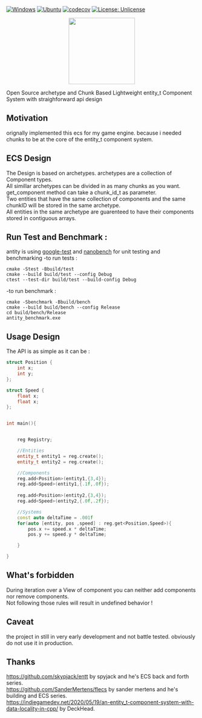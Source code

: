 [![Windows](https://github.com/FrancoisSestier/antity/actions/workflows/windows.yml/badge.svg)](https://github.com/FrancoisSestier/antity/actions/workflows/windows.yml) [![Ubuntu](https://github.com/FrancoisSestier/antity/actions/workflows/ubuntu.yml/badge.svg)](https://github.com/FrancoisSestier/antity/actions/workflows/ubuntu.yml) [![codecov](https://codecov.io/gh/FrancoisSestier/antity/branch/master/graph/badge.svg?token=ZPDP1TAO3Z)](https://codecov.io/gh/FrancoisSestier/antity) [![License: Unlicense](https://img.shields.io/badge/license-Unlicense-blue.svg)](http://unlicense.org/)

<p align="center">
  <img src="https://user-images.githubusercontent.com/17357315/119251805-ce998700-bba8-11eb-8150-f642ca16cab8.png" height="175" width="auto" />
</p>

Open Source archetype and Chunk Based Lightweight entity_t Component System with straighforward api design

## Motivation
orignally implemented this ecs for my game engine. because i needed chunks to be at the core of the entity_t component system.

## ECS Design
The Design is based on archetypes. archetypes are a collection of Component types.  
All simillar archetypes can be divided in as many chunks as you want. get_component method can take a chunk_id_t as parameter.  
Two entities that have the same collection of components and the same chunkID will be stored in the same archetype.  
All entities in the same archetype are guarenteed to have their components stored in contiguous arrays.  

## Run Test and Benchmark :
antity is using [google-test](https://github.com/google/googletest) and [nanobench](https://github.com/martinus/nanobench) for unit testing and benchmarking
-to run tests :
```
cmake -Stest -Bbuild/test
cmake --build build/test --config Debug
ctest --test-dir build/test --build-config Debug
```
-to run benchmark :
```
cmake -Sbenchmark -Bbuild/bench
cmake --build build/bench --config Release
cd build/bench/Release
antity_benchmark.exe
```

## Usage Design 
The API is as simple as it can be :  

```c++
struct Position {
	int x;
	int y;
};

struct Speed {
	float x;
	float x;
};


int main(){


	reg Registry;

	//Entities
	entity_t entity1 = reg.create();
	entity_t entity2 = reg.create();

	//Components
	reg.add<Position>(entity1,{3,4});
	reg.add<Speed>(entity1,{.1f,.0f});
	
	reg.add<Position>(entity2,{3,4});
	reg.add<Speed>(entity2,{.0f,.2f});

	//Systems
	const auto deltaTime = .001f
	for(auto [entity, pos ,speed] : reg.get<Position,Speed>){
		pos.x += speed.x * deltaTime;		
		pos.y += speed.y * deltaTime;		

	}

}
```

## What's forbidden 
During iteration over a View of component you can neither add components nor remove components.  
Not following those rules will result in undefined behavior !  

## Caveat
the project in still in very early development and not battle tested. obviously do not use it in production.  

## Thanks
https://github.com/skypjack/entt by spyjack and he's ECS back and forth series.  
https://github.com/SanderMertens/flecs by sander mertens and he's building and ECS series.  
https://indiegamedev.net/2020/05/19/an-entity_t-component-system-with-data-locality-in-cpp/ by DeckHead.  
 
